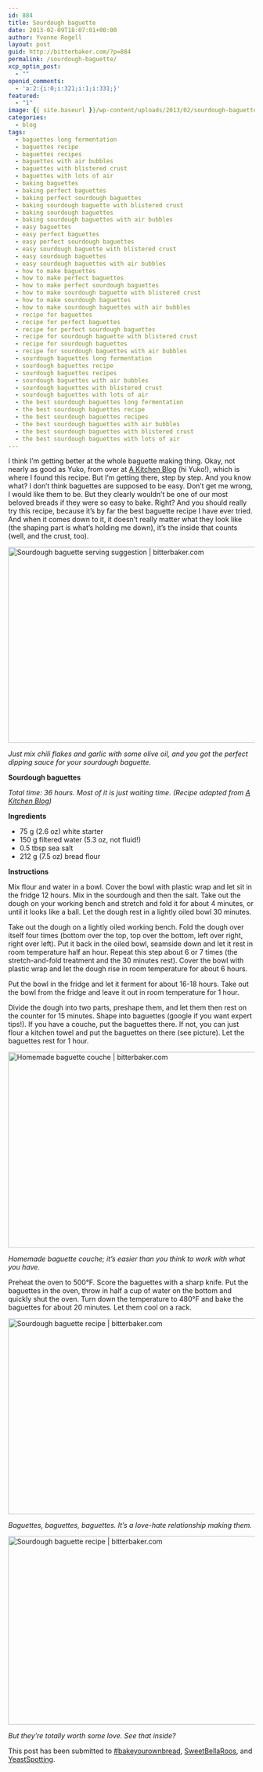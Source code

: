 ```yaml
---
id: 884
title: Sourdough baguette
date: 2013-02-09T18:07:01+00:00
author: Yvonne Rogell
layout: post
guid: http://bitterbaker.com/?p=884
permalink: /sourdough-baguette/
xcp_optin_post:
  - ""
openid_comments:
  - 'a:2:{i:0;i:321;i:1;i:331;}'
featured:
  - "1"
image: {{ site.baseurl }}/wp-content/uploads/2013/02/sourdough-baguette-recipe-2-624x399.jpg
categories:
  - blog
tags:
  - baguettes long fermentation
  - baguettes recipe
  - baguettes recipes
  - baguettes with air bubbles
  - baguettes with blistered crust
  - baguettes with lots of air
  - baking baguettes
  - baking perfect baguettes
  - baking perfect sourdough baguettes
  - baking sourdough baguette with blistered crust
  - baking sourdough baguettes
  - baking sourdough baguettes with air bubbles
  - easy baguettes
  - easy perfect baguettes
  - easy perfect sourdough baguettes
  - easy sourdough baguette with blistered crust
  - easy sourdough baguettes
  - easy sourdough baguettes with air bubbles
  - how to make baguettes
  - how to make perfect baguettes
  - how to make perfect sourdough baguettes
  - how to make sourdough baguette with blistered crust
  - how to make sourdough baguettes
  - how to make sourdough baguettes with air bubbles
  - recipe for baguettes
  - recipe for perfect baguettes
  - recipe for perfect sourdough baguettes
  - recipe for sourdough baguette with blistered crust
  - recipe for sourdough baguettes
  - recipe for sourdough baguettes with air bubbles
  - sourdough baguettes long fermentation
  - sourdough baguettes recipe
  - sourdough baguettes recipes
  - sourdough baguettes with air bubbles
  - sourdough baguettes with blistered crust
  - sourdough baguettes with lots of air
  - the best sourdough baguettes long fermentation
  - the best sourdough baguettes recipe
  - the best sourdough baguettes recipes
  - the best sourdough baguettes with air bubbles
  - the best sourdough baguettes with blistered crust
  - the best sourdough baguettes with lots of air
---
```

I think I&#8217;m getting better at the whole baguette making thing. Okay, not nearly as good as Yuko, from over at <a title="A Kitchen Blog" href="http://akitchenblog.wordpress.com/2013/01/09/baguette-sourdough/" target="_blank">A Kitchen Blog</a> (hi Yuko!), which is where I found this recipe. But I&#8217;m getting there, step by step. And you know what? I don&#8217;t think baguettes are supposed to be easy. Don&#8217;t get me wrong, I would like them to be. But they clearly wouldn&#8217;t be one of our most beloved breads if they were so easy to bake. Right? And you should really try this recipe, because it&#8217;s by far the best baguette recipe I have ever tried. And when it comes down to it, it doesn&#8217;t really matter what they look like (the shaping part is what&#8217;s holding me down), it&#8217;s the inside that counts (well, and the crust, too).

<img class="pinthis" title="Sourdough baguette serving suggestion | bitterbaker.com" alt="Sourdough baguette serving suggestion | bitterbaker.com" src="http://bitterbaker.com/images/sourdough-baguette-oliveoil.jpg" width="600" height="399" />
  
_Just mix chili flakes and garlic with some olive oil, and you got the perfect dipping sauce for your sourdough baguette._

**Sourdough baguettes**

_Total time: 36 hours. Most of it is just waiting time. (Recipe adapted from <a title="A Kitchen Blog" href="http://akitchenblog.wordpress.com/2013/01/09/baguette-sourdough/" target="_blank">A Kitchen Blog</a>)_

**Ingredients**

  * 75 g (2.6 oz) white starter
  * 150 g filtered water (5.3 oz, not fluid!)
  * 0.5 tbsp sea salt
  * 212 g (7.5 oz) bread flour

**Instructions**
  
Mix flour and water in a bowl. Cover the bowl with plastic wrap and let sit in the fridge 12 hours. Mix in the sourdough and then the salt. Take out the dough on your working bench and stretch and fold it for about 4 minutes, or until it looks like a ball. Let the dough rest in a lightly oiled bowl 30 minutes.

Take out the dough on a lightly oiled working bench. Fold the dough over itself four times (bottom over the top, top over the bottom, left over right, right over left). Put it back in the oiled bowl, seamside down and let it rest in room temperature half an hour. Repeat this step about 6 or 7 times (the stretch-and-fold treatment and the 30 minutes rest). Cover the bowl with plastic wrap and let the dough rise in room temperature for about 6 hours.

Put the bowl in the fridge and let it ferment for about 16-18 hours. Take out the bowl from the fridge and leave it out in room temperature for 1 hour.

Divide the dough into two parts, preshape them, and let them then rest on the counter for 15 minutes. Shape into baguettes (google if you want expert tips!). If you have a couche, put the baguettes there. If not, you can just flour a kitchen towel and put the baguettes on there (see picture). Let the baguettes rest for 1 hour.

<img class="pinthis" title="Homemade baguette couche | bitterbaker.com" alt="Homemade baguette couche | bitterbaker.com" src="http://bitterbaker.com/images/homemade-couche.jpg" width="600" height="399" />
  
_Homemade baguette couche; it&#8217;s easier than you think to work with what you have._

Preheat the oven to 500°F. Score the baguettes with a sharp knife. Put the baguettes in the oven, throw in half a cup of water on the bottom and quickly shut the oven. Turn down the temperature to 480°F and bake the baguettes for about 20 minutes. Let them cool on a rack.

<img class="pinthis" title="Sourdough baguette recipe | bitterbaker.com" alt="Sourdough baguette recipe | bitterbaker.com" src="http://bitterbaker.com/images/sourdough-baguette-recipe.jpg" width="600" height="399" />
  
_Baguettes, baguettes, baguettes. It&#8217;s a love-hate relationship making them._ 

<img class="pinthis" title="Sourdough baguette recipe | bitterbaker.com" alt="Sourdough baguette recipe | bitterbaker.com" src="http://bitterbaker.com/images/sourdough-baguette-recipe-2.jpg" width="600" height="384" />
  
_But they&#8217;re totally worth some love. See that inside?_

This post has been submitted to <a title="Bake your own bread" href="http://www.roxanashomebaking.com/bake-your-own-bread/" target="_blank">#bakeyourownbread</a>, <a title="Sweet Bella Roos" href="http://www.sweetbellaroos.com/" target="_blank">SweetBellaRoos</a>, and <a title="Yeast Spotting" href="http://www.wildyeastblog.com/category/yeastspotting/" target="_blank">YeastSpotting</a>.